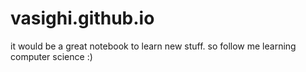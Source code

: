 # vasighi.github.io
it would be a great notebook to learn new stuff. so follow me learning computer science :)
